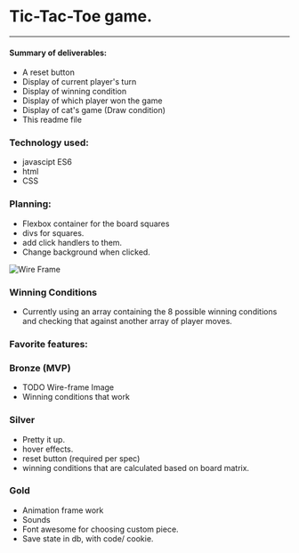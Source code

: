 # Tic-Tac-Toe game. #
- - - -

#### Summary of deliverables: ####
  * A reset button
  * Display of current player's turn
  * Display of winning condition
  * Display of which player won the game
  * Display of cat's game (Draw condition)
  * This readme file

### Technology used: ###
* javascipt ES6
* html
* CSS



### Planning: ###
* Flexbox container for the board squares
* divs for squares.
* add click handlers to them.
* Change background when clicked. 

![Wire Frame](https://christopherfanning.github.io/img/ttt.png)



### Winning Conditions ###
* Currently using an array containing the 8 possible winning conditions and checking that against another array of player moves.

### Favorite features: ###


### Bronze (MVP) ###
* TODO Wire-frame Image
* Winning conditions that work


### Silver ###
* Pretty it up. 
* hover effects. 
* reset button (required per spec)
* winning conditions that are calculated based on board matrix. 


### Gold ###
* Animation frame work
* Sounds
* Font awesome for choosing custom piece. 
* Save state in db, with code/ cookie. 

